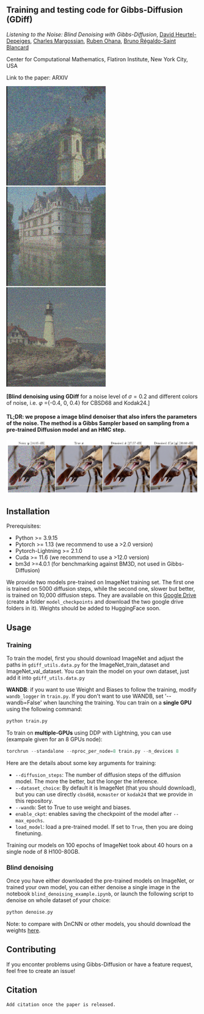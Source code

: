 ## Training and testing code for Gibbs-Diffusion (GDiff)
*Listening to the Noise: Blind Denoising with Gibbs-Diffusion*, [David Heurtel-Depeiges](https://david-heurtel-depeiges.github.io/), [Charles Margossian](https://charlesm93.github.io/), [Ruben Ohana](https://rubenohana.github.io/), [Bruno Régaldo-Saint Blancard](https://users.flatironinstitute.org/~bregaldosaintblancard/)

Center for Computational Mathematics, Flatiron Institute, New York City, USA


Link to the paper: ARXIV

<img src="denoising_effect1.gif" width="260px"/> <img src="denoising_effect3.gif" width="260px"/> <img src="denoising_effect2.gif" width="260px"/>

**[Blind denoising using GDiff** for a noise level of $\sigma = 0.2$ and different colors of noise, i.e. $\varphi$ ={-0.4, 0, 0.4} for CBSD68 and Kodak24.] 

#### TL;DR: we propose a image blind denoiser that also infers the parameters of the noise. The method is a Gibbs Sampler based on sampling from a pre-trained Diffusion model and an HMC step.

<p align="center">
<img width="1000px"  src="denoising_example.png">
</p>



## Installation

Prerequisites:

-  Python >= 3.9.15
-  Pytorch >= 1.13 (we recommend to use a >2.0 version)
-  Pytorch-Lightning >= 2.1.0
-  Cuda >= 11.6 (we recommend to use a >12.0 version)
-  bm3d >=4.0.1 (for benchmarking against BM3D, not used in Gibbs-Diffusion)

We provide two models pre-trained on ImageNet training set. The first one is trained on 5000 diffusion steps, while the second one, slower but better, is trained on 10,000 diffusion steps. They are available on this [Google Drive](https://drive.google.com/drive/folders/1E31OXJ9zZM3JzK9bsXsQFzFL16CPPCfN?usp=sharing) (create a folder ```model_checkpoints``` and download the two google drive folders in it). Weights should be added to HuggingFace soon.

## Usage

### Training
To train the model, first you should download ImageNet and adjust the paths in ```gdiff_utils.data.py``` for the ImageNet_train_dataset and ImageNet_val_dataset. You can train the model on your own dataset, just add it into ```gdiff_utils.data.py```

**WANDB**: if you want to use Weight and Biases to follow the training, modify `wandb_logger` in `train.py`. If you don't want to use WANDB, set '--wandb=False' when launching the training.
You can train on a **single GPU** using the following command:
```python
python train.py
```

To train on **multiple-GPUs** using DDP with Lightning, you can use (exampale given for an 8 GPUs node):
```python
torchrun --standalone --nproc_per_node=8 train.py --n_devices 8
```

Here are the details about some key arguments for training:
- `--diffusion_steps`: The number of diffusion steps of the diffusion model. The more the better, but the longer the inference.
- `--dataset_choice`: By default it is ImageNet (that you should download), but you can use directly `cbsd68`, `mcmaster` or `kodak24` that we provide in this repository.
- `--wandb`: Set to True to use weight and biases.
- `enable_ckpt`: enables saving the checkpoint of the model after `--max_epochs`.
- `load_model`: load a pre-trained model. If set to `True`, then you are doing finetuning.

Training our models on 100 epochs of ImageNet took about 40 hours on a single node of 8 H100-80GB.

### Blind denoising
Once you have either downloaded the pre-trained models on ImageNet, or trained your own model, you can either denoise a single image in the notebook `blind_denoising_example.ipynb`, or launch the following script to denoise on whole dataset of your choice:
```python
python denoise.py
```
Note: to compare with DnCNN or other models, you should download the weights [here](https://github.com/cszn/KAIR/tree/master/model_zoo).


## Contributing
If you enconter problems using Gibbs-Diffusion or have a feature request, feel free to create an issue!

## Citation
```
Add citation once the paper is released.
```


